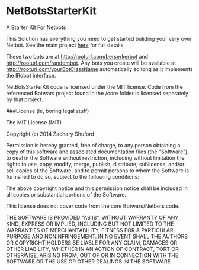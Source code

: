 NetBotsStarterKit
=============

A Starter Kit For Netbots

This Solution has everything you need to get started buliding your very own Netbot. See the main project [here](https://github.com/Pabreetzio/BotWars) for full details.

These two bots are at http://rooturl.com/berserkerbot and http://rooturl.com/randombot. Any bots you create will be available at http://rooturl.com/yourBotClassName automatically so long as it implements the IRobot interface.

NetBotsStarterKit code is licensed under the MIT license. Code from the referenced Botwars project found in the /core folder is licensed separately by that project.

###License (ie, boring legal stuff)

The MIT License (MIT)

Copyright (c) 2014 Zachary Shuford

Permission is hereby granted, free of charge, to any person obtaining a copy
of this software and associated documentation files (the "Software"), to deal
in the Software without restriction, including without limitation the rights
to use, copy, modify, merge, publish, distribute, sublicense, and/or sell
copies of the Software, and to permit persons to whom the Software is
furnished to do so, subject to the following conditions:

The above copyright notice and this permission notice shall be included in
all copies or substantial portions of the Software.

This license does not cover code from the core Botwars/Netbots code.

THE SOFTWARE IS PROVIDED "AS IS", WITHOUT WARRANTY OF ANY KIND, EXPRESS OR
IMPLIED, INCLUDING BUT NOT LIMITED TO THE WARRANTIES OF MERCHANTABILITY,
FITNESS FOR A PARTICULAR PURPOSE AND NONINFRINGEMENT. IN NO EVENT SHALL THE
AUTHORS OR COPYRIGHT HOLDERS BE LIABLE FOR ANY CLAIM, DAMAGES OR OTHER
LIABILITY, WHETHER IN AN ACTION OF CONTRACT, TORT OR OTHERWISE, ARISING FROM,
OUT OF OR IN CONNECTION WITH THE SOFTWARE OR THE USE OR OTHER DEALINGS IN
THE SOFTWARE.